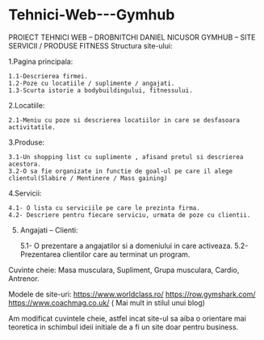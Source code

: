 # Tehnici-Web---Gymhub


PROIECT TEHNICI WEB – DROBNITCHI DANIEL NICUSOR
GYMHUB – SITE SERVICII / PRODUSE FITNESS
Structura site-ului:

1.Pagina principala:


    1.1-Descrierea firmei.
    1.2-Poze cu locatiile / suplimente / angajati.
    1.3-Scurta istorie a bodybuildingului, fitnessului.
2.Locatiile:


    2.1-Meniu cu poze si descrierea locatiilor in care se desfasoara activitatile.
3.Produse:


    3.1-Un shopping list cu suplimente , afisand pretul si descrierea acestora.
    3.2-O sa fie organizate in functie de goal-ul pe care il alege clientul(Slabire / Mentinere / Mass gaining)
4.Servicii:


    4.1- O lista cu serviciile pe care le prezinta firma.
    4.2- Descriere pentru fiecare serviciu, urmata de poze cu clientii.
5. Angajati – Clienti:


    5.1- O prezentare a angajatilor si a domeniului in care activeaza.
    5.2- Prezentarea clientilor care au terminat un program.

Cuvinte cheie: Masa musculara, Supliment, Grupa musculara, Cardio, Antrenor.

Modele de site-uri:
https://www.worldclass.ro/
https://row.gymshark.com/
https://www.coachmag.co.uk/ ( Mai mult in stilul unui blog)

Am modificat cuvintele cheie, astfel incat site-ul sa aiba o orientare mai teoretica in schimbul ideii initiale de a fi un site doar pentru business.

